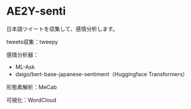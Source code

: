 # AE2Y-senti

日本語ツイートを収集して、感情分析します。

tweets収集：tweepy

感情分析器：
- ML-Ask
- daigo/bert-base-japanese-sentiment（Huggingface Transformers）

形態素解析：MeCab

可視化：WordCloud
